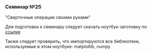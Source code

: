 ### Семинар №25

"Сверточные операции своими руками"

Для подготовки к семинару следует скачать ноутбук-заготовку по [ссылке](https://github.com/MKrinitskiy/ML4ES_2019-2020/blob/master/Lect25/conv.ipynb)

Также следует проверить, что импортируются все библиотеки, используемые в этом ноутбуке:  matplotlib, numpy